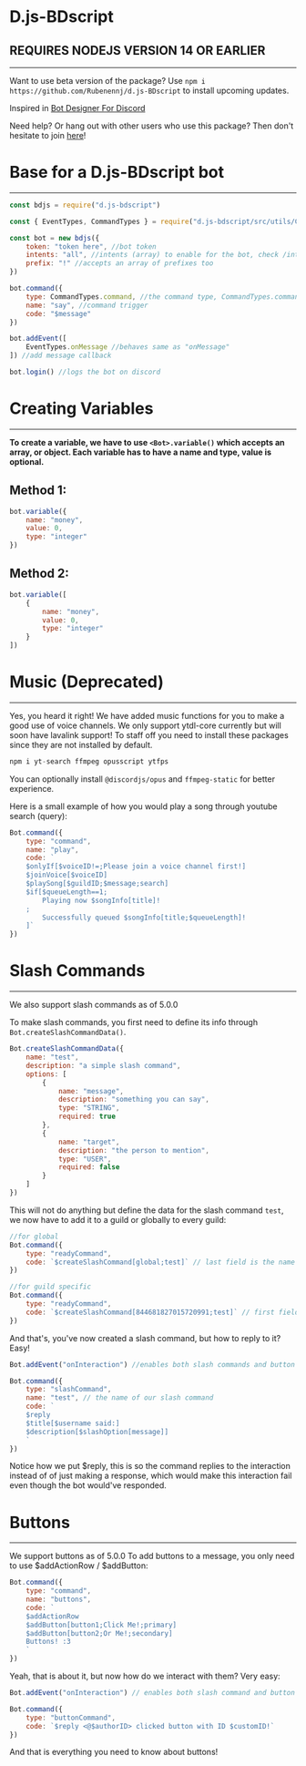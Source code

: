 # D.js-BDscript #
## REQUIRES NODEJS VERSION 14 OR EARLIER ##
---------------------------------
Want to use beta version of the package? Use `npm i https://github.com/Rubenennj/d.js-BDscript` to install upcoming updates.

Inspired in [Bot Designer For Discord](https://discord.gg/bot)

Need help? Or hang out with other users who use this package? Then don't hesitate to join [here](https://discord.gg/ezcdhQ8n)!

# Base for a D.js-BDscript bot #
---------------------------------

```js
const bdjs = require("d.js-bdscript")

const { EventTypes, CommandTypes } = require("d.js-bdscript/src/utils/Constants")

const bot = new bdjs({
    token: "token here", //bot token
    intents: "all", //intents (array) to enable for the bot, check /intents for all intents. (discord)
    prefix: "!" //accepts an array of prefixes too 
})

bot.command({
    type: CommandTypes.command, //the command type, CommandTypes.command (behaves same as "command") stands for message event commands
    name: "say", //command trigger
    code: "$message"
})

bot.addEvent([
    EventTypes.onMessage //behaves same as "onMessage"
]) //add message callback

bot.login() //logs the bot on discord
```

# Creating Variables # 
---------------------------------

<strong> To create a variable, we have to use `<Bot>.variable()` which accepts an array, or object. Each variable has to have a name and type, value is optional. </strong> 

## Method 1: ##
```js 
bot.variable({
    name: "money",
    value: 0,
    type: "integer"
})
```

## Method 2: ##
```js 
bot.variable([
    {
        name: "money",
        value: 0,
        type: "integer"
    }
])
```

# Music (Deprecated) # 
---------------------------------
Yes, you heard it right! We have added music functions for you to make a good use of voice channels.
We only support ytdl-core currently but will soon have lavalink support!
To staff off you need to install these packages since they are not installed by default.
```js
npm i yt-search ffmpeg opusscript ytfps
```
You can optionally install `@discordjs/opus` and `ffmpeg-static` for better experience.

Here is a small example of how you would play a song through youtube search (query):
```js
Bot.command({
    type: "command",
    name: "play",
    code: `
    $onlyIf[$voiceID!=;Please join a voice channel first!]
    $joinVoice[$voiceID]
    $playSong[$guildID;$message;search]
    $if[$queueLength==1;
        Playing now $songInfo[title]!
    ;
        Successfully queued $songInfo[title;$queueLength]!
    ]`
})
```

# Slash Commands #
---------------------------------
We also support slash commands as of 5.0.0

To make slash commands, you first need to define its info through `Bot.createSlashCommandData()`.
```js
Bot.createSlashCommandData({
    name: "test",
    description: "a simple slash command",
    options: [
        {
            name: "message",
            description: "something you can say",
            type: "STRING",
            required: true
        }, 
        {
            name: "target",
            description: "the person to mention",
            type: "USER",
            required: false 
        }
    ]
})
```
This will not do anything but define the data for the slash command `test`, we now have to add it to a guild or globally to every guild:
```js
//for global
Bot.command({
    type: "readyCommand", 
    code: `$createSlashCommand[global;test]` // last field is the name of our slash command
})

//for guild specific
Bot.command({
    type: "readyCommand",
    code: `$createSlashCommand[844681827015720991;test]` // first field is the ID of the guild to add this slash command to
})
```
And that's, you've now created a slash command, but how to reply to it? Easy!
```js
Bot.addEvent("onInteraction") //enables both slash commands and button interactions

Bot.command({
    type: "slashCommand",
    name: "test", // the name of our slash command
    code: `
    $reply 
    $title[$username said:]
    $description[$slashOption[message]]
    `
})
```
Notice how we put $reply, this is so the command replies to the interaction instead of of just making a response, which would make this interaction fail even though the bot would've responded.

# Buttons #
---------------------------------
We support buttons as of 5.0.0
To add buttons to a message, you only need to use $addActionRow / $addButton:
```js
Bot.command({
    type: "command",
    name: "buttons",
    code: `
    $addActionRow
    $addButton[button1;Click Me!;primary]
    $addButton[button2;Or Me!;secondary]
    Buttons! :3
    ` 
})
```
Yeah, that is about it, but now how do we interact with them? Very easy:
```js
Bot.addEvent("onInteraction") // enables both slash command and button interactions

Bot.command({
    type: "buttonCommand",
    code: `$reply <@$authorID> clicked button with ID $customID!`
})
```
And that is everything you need to know about buttons!
